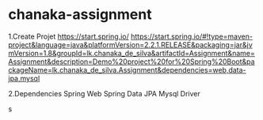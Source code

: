 # chanaka-assignment

1.Create Projet
https://start.spring.io/
https://start.spring.io/#!type=maven-project&language=java&platformVersion=2.2.1.RELEASE&packaging=jar&jvmVersion=1.8&groupId=lk.chanaka_de_silva&artifactId=Assignment&name=Assignment&description=Demo%20project%20for%20Spring%20Boot&packageName=lk.chanaka_de_silva.Assignment&dependencies=web,data-jpa,mysql

2.Dependencies
Spring Web
Spring Data JPA
Mysql Driver



s